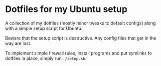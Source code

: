 # Dotfiles for my Ubuntu setup

A collection of my dotfiles (mostly minor tweaks to default configs) along with a simple setup script for Ubuntu.

Beware that the setup script is destructive. Any config files that get in the way are lost.

To implement simple firewall rules, install programs and put symlinks to dotfiles in place, simply run `./setup.sh`.
